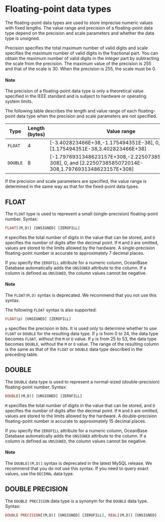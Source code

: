 # Floating-point data types

The floating-point data types are used to store imprecise numeric values with fixed lengths. The value range and precision of a floating-point data type depend on the precision and scale parameters and whether the data type is unsigned.

Precision specifies the total maximum number of valid digits and scale specifies the maximum number of valid digits in the fractional part. You can obtain the maximum number of valid digits in the integer part by subtracting the scale from the precision. The maximum value of the precision is 255 and that of the scale is 30. When the precision is 255, the scale must be 0.

  <main id="notice" type='explain'>
    <h4>Note</h4>
    <p>The precision of a floating-point data type is only a theoretical value specified in the IEEE standard and is subject to hardware or operating system limits. </p>
  </main>

The following table describes the length and value range of each floating-point data type when the precision and scale parameters are not specified.

| Type | Length (bytes) | Value range | Precision (digits) |
|----------|--------|----------------------------------------------------------------------------------------------------------------|------|
| `FLOAT` | 4 | \[-3.402823466E+38,-1.175494351E-38\], 0, and \[1.175494351E-38,3.402823466E+38\] | 7 |
| `DOUBLE` | 8 | \[-1.7976931348623157E+308,-2.2250738585072014E-308\], 0, and \[2.2250738585072014E-308,1.7976931348623157E+308\] | 15 |

If the precision and scale parameters are specified, the value range is determined in the same way as that for the fixed-point data types.

## FLOAT

The `FLOAT` type is used to represent a small (single-precision) floating-point number. Syntax:

```sql
FLOAT[(M,D)] [UNSIGNED] [ZEROFILL]
```

`M` specifies the total number of digits in the value that can be stored, and `D` specifies the number of digits after the decimal point. If `M` and `D` are omitted, values are stored to the limits allowed by the hardware. A single-precision floating-point number is accurate to approximately 7 decimal places.

If you specify the `ZEROFILL` attribute for a numeric column, OceanBase Database automatically adds the `UNSIGNED` attribute to the column. If a column is defined as `UNSIGNED`, the column values cannot be negative.


  <main id="notice" type='explain'>
    <h4>Note</h4>
    <p>The <code>FLOAT(M,D)</code> syntax is deprecated. We recommend that you not use this syntax. </p>
  </main>

The following `FLOAT` syntax is also supported:

```sql
FLOAT(p) [UNSIGNED] [ZEROFILL]
```

`p` specifies the precision in bits. It is used only to determine whether to use `FLOAT` or `DOUBLE` for the resulting data type. If `p` is from 0 to 24, the data type becomes `FLOAT`, without the `M` or `D` value. If `p` is from 25 to 53, the data type becomes `DOUBLE`, without the `M` or `D` value. The range of the resulting column is the same as that of the `FLOAT` or `DOUBLE` data type described in the preceding table.

## DOUBLE

The `DOUBLE` data type is used to represent a normal-sized (double-precision) floating-point number. Syntax:

```sql
DOUBLE[(M,D)] [UNSIGNED] [ZEROFILL]
```

`M` specifies the total number of digits in the value that can be stored, and `D` specifies the number of digits after the decimal point. If `M` and `D` are omitted, values are stored to the limits allowed by the hardware. A double-precision floating-point number is accurate to approximately 15 decimal places.

If you specify the `ZEROFILL` attribute for a numeric column, OceanBase Database automatically adds the `UNSIGNED` attribute to the column. If a column is defined as `UNSIGNED`, the column values cannot be negative.
  <main id="notice" type='explain'>
    <h4>Note</h4>
    <p>The <code>DOUBLE[(M,D)]</code> syntax is deprecated in the latest MySQL release. We recommend that you do not use this syntax. If you need to query exact values, use the <code>DECIMAL</code> data type. </p>
  </main>

## DOUBLE PRECISION

The `DOUBLE PRECISION` data type is a synonym for the `DOUBLE` data type. Syntax:

```sql
DOUBLE PRECISION[(M,D)] [UNSIGNED] [ZEROFILL], REAL[(M,D)] [UNSIGNED] [ZEROFILL]
```
